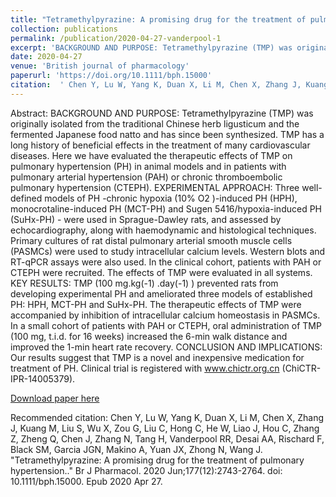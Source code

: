 ```yaml
--- 
title: "Tetramethylpyrazine: A promising drug for the treatment of pulmonary hypertension." 
collection: publications 
permalink: /publication/2020-04-27-vanderpool-1 
excerpt: 'BACKGROUND AND PURPOSE: Tetramethylpyrazine (TMP) was originally isolated from the traditional Chinese herb ligusticum and the fermented Japanese food natto and has since been synthesized. TMP has a long history of beneficial effects in the treatment of many cardiovascular diseases. Here we have evaluated the therapeutic effects of TMP on pulmonary hypertension (PH) in animal models and in patients with pulmonary arterial hypertension (PAH) or chronic thromboembolic pulmonary hypertension (CTEPH). EXPERIMENTAL APPROACH: Three well-defined models of PH -chronic hypoxia (10% O2 )-induced PH (HPH), monocrotaline-induced PH (MCT-PH) and' 
date: 2020-04-27 
venue: 'British journal of pharmacology' 
paperurl: 'https://doi.org/10.1111/bph.15000' 
citation:  ' Chen Y, Lu W, Yang K, Duan X, Li M, Chen X, Zhang J, Kuang M, Liu S, Wu X, Zou G, Liu C, Hong C, He W, Liao J, Hou C, Zhang Z, Zheng Q, Chen J, Zhang N, Tang H, Vanderpool RR, Desai AA, Rischard F, Black SM, Garcia JGN, Makino A, Yuan JX, Zhong N, Wang J. &quot;Tetramethylpyrazine: A promising drug for the treatment of pulmonary hypertension.. &quot;Br J Pharmacol. 2020 Jun;177(12):2743-2764. doi: 10.1111/bph.15000. Epub 2020 Apr 27.' 
--- 
```

Abstract:  BACKGROUND AND PURPOSE: Tetramethylpyrazine (TMP) was originally isolated from the traditional Chinese herb ligusticum and the fermented Japanese food natto and has since been synthesized. TMP has a long history of beneficial effects in the treatment of many cardiovascular diseases. Here we have evaluated the therapeutic effects of TMP on pulmonary hypertension (PH) in animal models and in patients with pulmonary arterial hypertension (PAH) or chronic thromboembolic pulmonary hypertension (CTEPH). EXPERIMENTAL APPROACH: Three well-defined models of PH -chronic hypoxia (10% O2 )-induced PH (HPH), monocrotaline-induced PH (MCT-PH) and Sugen 5416/hypoxia-induced PH (SuHx-PH) - were used in Sprague-Dawley rats, and assessed by echocardiography, along with haemodynamic and histological techniques. Primary cultures of rat distal pulmonary arterial smooth muscle cells (PASMCs) were used to study intracellular calcium levels. Western blots and RT-qPCR assays were also used. In the clinical cohort, patients with PAH or CTEPH were recruited. The effects of TMP were evaluated in all systems. KEY RESULTS: TMP (100 mg.kg(-1) .day(-1) ) prevented rats from developing experimental PH and ameliorated three models of established PH: HPH, MCT-PH and SuHx-PH. The therapeutic effects of TMP were accompanied by inhibition of intracellular calcium homeostasis in PASMCs. In a small cohort of patients with PAH or CTEPH, oral administration of TMP (100 mg, t.i.d. for 16 weeks) increased the 6-min walk distance and improved the 1-min heart rate recovery. CONCLUSION AND IMPLICATIONS: Our results suggest that TMP is a novel and inexpensive medication for treatment of PH. Clinical trial is registered with www.chictr.org.cn (ChiCTR- IPR-14005379).  
 
[Download paper here](https://doi.org/10.1111/bph.15000) 
 
Recommended citation:  Chen Y, Lu W, Yang K, Duan X, Li M, Chen X, Zhang J, Kuang M, Liu S, Wu X, Zou G, Liu C, Hong C, He W, Liao J, Hou C, Zhang Z, Zheng Q, Chen J, Zhang N, Tang H, Vanderpool RR, Desai AA, Rischard F, Black SM, Garcia JGN, Makino A, Yuan JX, Zhong N, Wang J. "Tetramethylpyrazine: A promising drug for the treatment of pulmonary hypertension.." Br J Pharmacol. 2020 Jun;177(12):2743-2764. doi: 10.1111/bph.15000. Epub 2020 Apr 27. 
